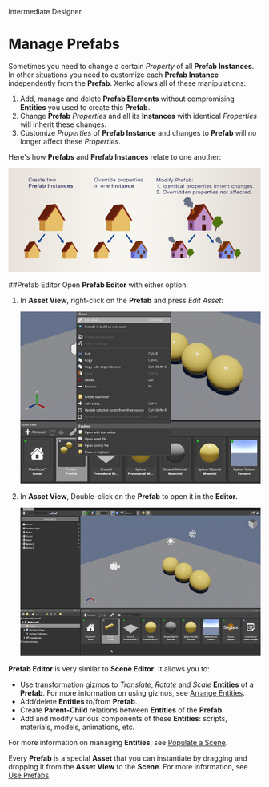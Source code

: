 <span class="label label-doc-level">Intermediate</span>
<span class="label label-doc-audience">Designer</span>

# Manage Prefabs
Sometimes you need to change a certain _Property_ of all **Prefab Instances**.
In other situations you need to customize each **Prefab Instance** independently from the **Prefab**.
Xenko allows all of these manipulations:

1. Add, manage and delete **Prefab Elements** without compromising **Entities** you used to create this **Prefab**.
2. Change **Prefab** _Properties_ and all its **Instances** with identical _Properties_ will inherit these changes.
3. Customize _Properties_ of **Prefab Instance** and changes to **Prefab** will no longer affect these _Properties_.

Here's how **Prefabs** and **Prefab Instances** relate to one another:

![How Prefabs Work](media/create-manage-prefabs-how-prefabs-work.png)

##Prefab Editor
Open **Prefab Editor** with either option:

1. In **Asset View**, right-click on the **Prefab** and press _Edit Asset_:

    ![Edit Prefab](media/edit-prefab-with-edit-asset-button.png)

2. In **Asset View**, Double-click on the **Prefab** to open it in the **Editor**.

    ![Open Prefab Editor](media/open-prefab-editor.gif)

**Prefab Editor** is very similar to **Scene Editor**.
It allows you to:

* Use transformation gizmos to _Translate_, _Rotate_ and _Scale_ **Entities** of a **Prefab**.
For more information on using gizmos, see [Arrange Entities](../get-started/arrange-entities.md).
* Add/delete **Entities** to/from **Prefab**.
* Create **Parent-Child** relations between **Entities** of the **Prefab**.
* Add and modify various components of these **Entities**: scripts, materials, models, animations, etc.

For more information on managing **Entities**, see [Populate a Scene](../get-started/populate-a-scene.md).

Every **Prefab** is a special **Asset** that you can instantiate by dragging and dropping it from the **Asset View** to the **Scene**.
For more information, see [Use Prefabs](use-prefabs.md).
